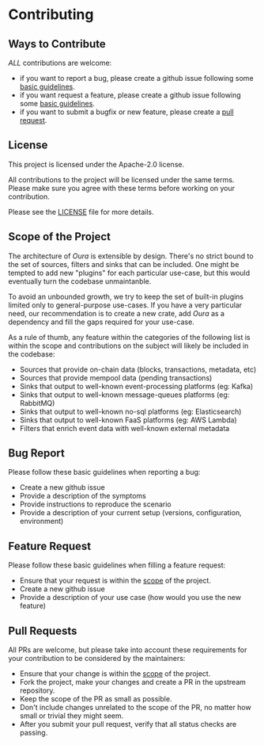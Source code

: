 # Contributing

## Ways to Contribute

_ALL_ contributions are welcome:

- if you want to report a bug, please create a github issue following some [basic guidelines](#bug-report).
- if you want request a feature, please create a github issue following some [basic guidelines](#feature-request).
- if you want to submit a bugfix or new feature, please create a [pull request](#pull-requests).

## License

This project is licensed under the Apache-2.0 license.

All contributions to the project will be licensed under the same terms. Please make sure you agree with these terms before working on your contribution.

Please see the [LICENSE](LICENSE.md) file for more details.

## Scope of the Project

The architecture of _Oura_ is extensible by design. There's no strict bound to the set of sources, filters and sinks that can be included. One might be tempted to add new "plugins" for each particular use-case, but this would eventually turn the codebase unmaintanble.

To avoid an unbounded growth, we try to keep the set of built-in plugins limited only to general-purpose use-cases. If you have a very particular need, our recommendation is to create a new crate, add _Oura_ as a dependency and fill the gaps required for your use-case.

As a rule of thumb, any feature within the categories of the following list is within the scope and contributions on the subject will likely be included in the codebase:

- Sources that provide on-chain data (blocks, transactions, metadata, etc)
- Sources that provide mempool data (pending transactions)
- Sinks that output to well-known event-processing platforms (eg: Kafka)
- Sinks that output to well-known message-queues platforms (eg: RabbitMQ)
- Sinks that output to well-known no-sql platforms (eg: Elasticsearch)
- Sinks that output to well-known FaaS platforms (eg: AWS Lambda)
- Filters that enrich event data with well-known external metadata

## Bug Report

Please follow these basic guidelines when reporting a bug:

- Create a new github issue
- Provide a description of the symptoms
- Provide instructions to reproduce the scenario
- Provide a description of your current setup (versions, configuration, environment)

## Feature Request

Please follow these basic guidelines when filling a feature request:

- Ensure that your request is within the [scope](#scope-of-the-project) of the project.
- Create a new github issue
- Provide a description of your use case (how would you use the new feature)

## Pull Requests

All PRs are welcome, but please take into account these requirements for your contribution to be considered by the maintainers:

- Ensure that your change is within the [scope](#scope-of-the-project) of the project.
- Fork the project, make your changes and create a PR in the upstream repository.
- Keep the scope of the PR as small as possible.
- Don't include changes unrelated to the scope of the PR, no matter how small or trivial they might seem.
- After you submit your pull request, verify that all status checks are passing.
